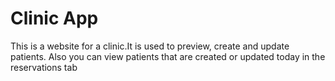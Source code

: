 # Clinic App

This is a website for a clinic.It is used to preview, create and update patients. Also you can view patients that are created or updated today in the reservations tab
